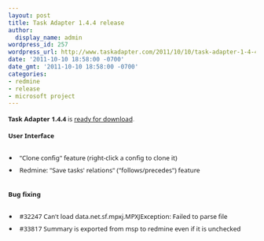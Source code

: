 ```yaml
---
layout: post
title: Task Adapter 1.4.4 release
author:
  display_name: admin
wordpress_id: 257
wordpress_url: http://www.taskadapter.com/2011/10/10/task-adapter-1-4-4-release/
date: '2011-10-10 18:58:00 -0700'
date_gmt: '2011-10-10 18:58:00 -0700'
categories:
- redmine
- release
- microsoft project
---
```

<p><b style="background-color: white; font-family: 'Lucida Grande', 'Lucida Sans Unicode', 'Segoe UI', Helvetica, Arial, sans-serif; font-size: 13px; line-height: 20px;">Task Adapter 1.4.4</b><span style="background-color: white; font-family: 'Lucida Grande', 'Lucida Sans Unicode', 'Segoe UI', Helvetica, Arial, sans-serif; font-size: 13px; line-height: 20px;">&nbsp;is </span><a href="http://www.taskadapter.com/download" style="background-color: white; font-family: 'Lucida Grande', 'Lucida Sans Unicode', 'Segoe UI', Helvetica, Arial, sans-serif; font-size: 13px; line-height: 20px;">ready for download</a><span style="background-color: white; color: #7a7a7a; font-family: 'Lucida Grande', 'Lucida Sans Unicode', 'Segoe UI', Helvetica, Arial, sans-serif; font-size: 13px; line-height: 20px;">.</span><br/>
<div style="font-family: 'Lucida Grande', 'Lucida Sans Unicode', 'Segoe UI', Helvetica, Arial, sans-serif; font-size: 13px; line-height: 20px; margin-bottom: 25px;"><b style="background-color: white;">User Interface</b></div>
<ul style="font-family: 'Lucida Grande', 'Lucida Sans Unicode', 'Segoe UI', Helvetica, Arial, sans-serif; font-size: 13px; line-height: 20px; margin-bottom: 0.25em; margin-left: 1em; margin-right: 0px; margin-top: 0px; padding-bottom: 0px; padding-left: 0px; padding-right: 0px; padding-top: 0px;">
<li style="margin-bottom: 0px; margin-left: 5px; margin-right: 0px; margin-top: 0px; padding-bottom: 5px; padding-left: 5px; padding-right: 0px; padding-top: 0px;"><span style="background-color: white;">"Clone config" feature (right-click a config to clone it)</span></li>
<li style="margin-bottom: 0px; margin-left: 5px; margin-right: 0px; margin-top: 0px; padding-bottom: 5px; padding-left: 5px; padding-right: 0px; padding-top: 0px;"><span style="background-color: white;">Redmine: "Save tasks' relations" ("follows/precedes") feature</span></li></ul>
<div style="font-family: 'Lucida Grande', 'Lucida Sans Unicode', 'Segoe UI', Helvetica, Arial, sans-serif; font-size: 13px; line-height: 20px; margin-bottom: 25px;"><b style="background-color: white;"><br/>Bug fixing</b></div>
<ul style="font-family: 'Lucida Grande', 'Lucida Sans Unicode', 'Segoe UI', Helvetica, Arial, sans-serif; font-size: 13px; line-height: 20px; margin-bottom: 0.25em; margin-left: 1em; margin-right: 0px; margin-top: 0px; padding-bottom: 0px; padding-left: 0px; padding-right: 0px; padding-top: 0px;">
<li style="margin-bottom: 0px; margin-left: 5px; margin-right: 0px; margin-top: 0px; padding-bottom: 5px; padding-left: 5px; padding-right: 0px; padding-top: 0px;"><span style="background-color: white;">#32247 Can't load data.net.sf.mpxj.MPXJException: Failed to parse file</span></li>
<li style="margin-bottom: 0px; margin-left: 5px; margin-right: 0px; margin-top: 0px; padding-bottom: 5px; padding-left: 5px; padding-right: 0px; padding-top: 0px;"><span style="background-color: white;">#33817 Summary is exported from msp to redmine even if it is unchecked</span></li></ul></p>
